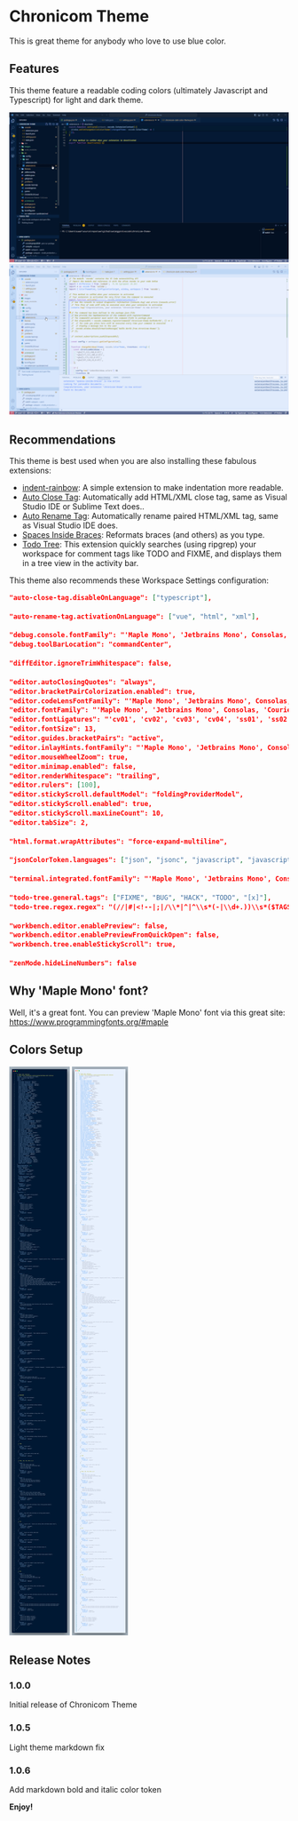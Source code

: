 # Chronicom Theme

This is great theme for anybody who love to use blue color.

## Features

This theme feature a readable coding colors (ultimately Javascript and Typescript) for light and dark theme.

![Dark](/images/screen/chronicom-dark-screen.gif)
![Light](/images/screen/chronicom-light-screen.gif)

## Recommendations

This theme is best used when you are also installing these fabulous extensions:

- [indent-rainbow](https://marketplace.visualstudio.com/items?itemName=oderwat.indent-rainbow): A simple extension to make indentation more readable.
- [Auto Close Tag](https://marketplace.visualstudio.com/items?itemName=formulahendry.auto-close-tag): Automatically add HTML/XML close tag, same as Visual Studio IDE or Sublime Text does..
- [Auto Rename Tag](https://marketplace.visualstudio.com/items?itemName=formulahendry.auto-rename-tag): Automatically rename paired HTML/XML tag, same as Visual Studio IDE does.
- [Spaces Inside Braces](https://marketplace.visualstudio.com/items?itemName=AiryShift.spaces-inside-braces): Reformats braces (and others) as you type.
- [Todo Tree](https://marketplace.visualstudio.com/items?itemName=Gruntfuggly.todo-tree): This extension quickly searches (using ripgrep) your workspace for comment tags like TODO and FIXME, and displays them in a tree view in the activity bar.

This theme also recommends these Workspace Settings configuration:

```json
"auto-close-tag.disableOnLanguage": ["typescript"],

"auto-rename-tag.activationOnLanguage": ["vue", "html", "xml"],

"debug.console.fontFamily": "'Maple Mono', 'Jetbrains Mono', Consolas, 'Courier New', monospace",
"debug.toolBarLocation": "commandCenter",

"diffEditor.ignoreTrimWhitespace": false,

"editor.autoClosingQuotes": "always",
"editor.bracketPairColorization.enabled": true,
"editor.codeLensFontFamily": "'Maple Mono', 'Jetbrains Mono', Consolas, 'Courier New', monospace",
"editor.fontFamily": "'Maple Mono', 'Jetbrains Mono', Consolas, 'Courier New', monospace",
"editor.fontLigatures": "'cv01', 'cv02', 'cv03', 'cv04', 'ss01', 'ss02', 'ss03', 'ss04', 'ss05'",
"editor.fontSize": 13,
"editor.guides.bracketPairs": "active",
"editor.inlayHints.fontFamily": "'Maple Mono', 'Jetbrains Mono', Consolas, 'Courier New', monospace",
"editor.mouseWheelZoom": true,
"editor.minimap.enabled": false,
"editor.renderWhitespace": "trailing",
"editor.rulers": [100],
"editor.stickyScroll.defaultModel": "foldingProviderModel",
"editor.stickyScroll.enabled": true,
"editor.stickyScroll.maxLineCount": 10,
"editor.tabSize": 2,

"html.format.wrapAttributes": "force-expand-multiline",

"jsonColorToken.languages": ["json", "jsonc", "javascript", "javascriptreact"],

"terminal.integrated.fontFamily": "'Maple Mono', 'Jetbrains Mono', Consolas, 'Courier New', monospace",

"todo-tree.general.tags": ["FIXME", "BUG", "HACK", "TODO", "[x]"],
"todo-tree.regex.regex": "(//|#|<!--|;|/\\*|^|^\\s*(-|\\d+.))\\s*($TAGS)",

"workbench.editor.enablePreview": false,
"workbench.editor.enablePreviewFromQuickOpen": false,
"workbench.tree.enableStickyScroll": true,

"zenMode.hideLineNumbers": false
```

## Why 'Maple Mono' font?

Well, it's a great font. You can preview 'Maple Mono' font via this great site: https://www.programmingfonts.org/#maple

## Colors Setup

![Dark](/images/screen/colors-dark.png)
![Dark](/images/screen/colors-light.png)

## Release Notes

### 1.0.0

Initial release of Chronicom Theme

### 1.0.5

Light theme markdown fix

### 1.0.6

Add markdown bold and italic color token

**Enjoy!**
